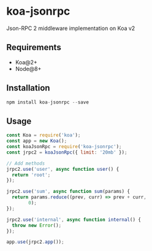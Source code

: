 # koa-jsonrpc
Json-RPC 2 middleware implementation on Koa v2

## Requirements
- Koa@2+
- Node@8+


## Installation
```js
npm install koa-jsonrpc --save
```

## Usage
```js
const Koa = require('koa');
const app = new Koa();
const koaJsonRpc = require('koa-jsonrpc');
const jrpc2 = koaJsonRpc({ limit: '20mb' });

// Add methods
jrpc2.use('user', async function user() {
  return 'root';
});

jrpc2.use('sum', async function sum(params) {
  return params.reduce((prev, curr) => prev + curr,
        0);
});

jrpc2.use('internal', async function internal() {
  throw new Error();
});

app.use(jrpc2.app());
```
